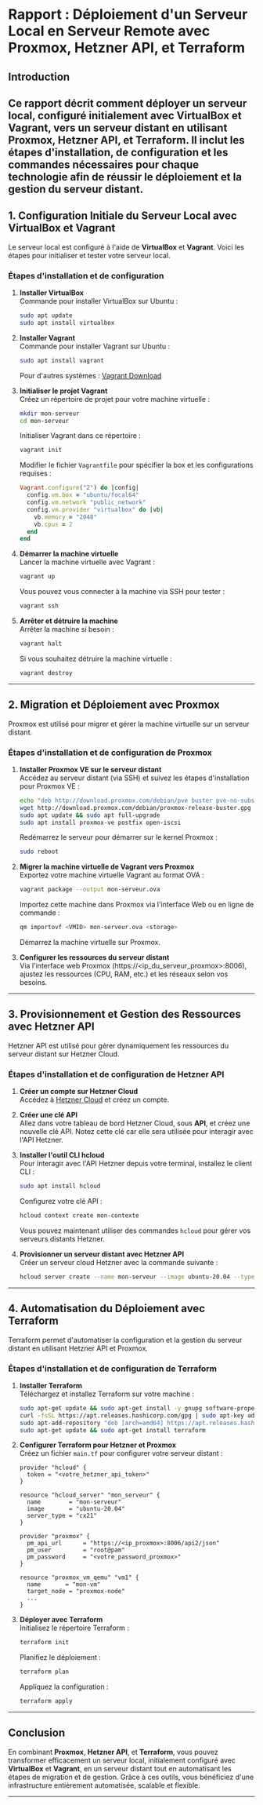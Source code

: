 
# Rapport : Déploiement d'un Serveur Local en Serveur Remote avec Proxmox, Hetzner API, et Terraform

## Introduction

Ce rapport décrit comment déployer un serveur local, configuré initialement avec **VirtualBox** et **Vagrant**, vers un serveur distant en utilisant **Proxmox**, **Hetzner API**, et **Terraform**. 
Il inclut les étapes d'installation, de configuration et les commandes nécessaires pour chaque technologie afin de réussir le déploiement et la gestion du serveur distant.
---

## 1. Configuration Initiale du Serveur Local avec VirtualBox et Vagrant

Le serveur local est configuré à l'aide de **VirtualBox** et **Vagrant**. Voici les étapes pour initialiser et tester votre serveur local.

### Étapes d'installation et de configuration

1. **Installer VirtualBox**  
   Commande pour installer VirtualBox sur Ubuntu :
   ```bash
   sudo apt update
   sudo apt install virtualbox
   ```
   

2. **Installer Vagrant**  
   Commande pour installer Vagrant sur Ubuntu :
   ```bash
   sudo apt install vagrant
   ```
   Pour d'autres systèmes : [Vagrant Download](https://www.vagrantup.com/downloads)

3. **Initialiser le projet Vagrant**  
   Créez un répertoire de projet pour votre machine virtuelle :
   ```bash
   mkdir mon-serveur
   cd mon-serveur
   ```
   Initialiser Vagrant dans ce répertoire :
   ```bash
   vagrant init
   ```
   Modifier le fichier `Vagrantfile` pour spécifier la box et les configurations requises :
   ```ruby
   Vagrant.configure("2") do |config|
     config.vm.box = "ubuntu/focal64"
     config.vm.network "public_network"
     config.vm.provider "virtualbox" do |vb|
       vb.memory = "2048"
       vb.cpus = 2
     end
   end
   ```

4. **Démarrer la machine virtuelle**  
   Lancer la machine virtuelle avec Vagrant :
   ```bash
   vagrant up
   ```
   Vous pouvez vous connecter à la machine via SSH pour tester :
   ```bash
   vagrant ssh
   ```

5. **Arrêter et détruire la machine**  
   Arrêter la machine si besoin :
   ```bash
   vagrant halt
   ```
   Si vous souhaitez détruire la machine virtuelle :
   ```bash
   vagrant destroy
   ```

---

## 2. Migration et Déploiement avec Proxmox

Proxmox est utilisé pour migrer et gérer la machine virtuelle sur un serveur distant.

### Étapes d'installation et de configuration de Proxmox

1. **Installer Proxmox VE sur le serveur distant**  
   Accédez au serveur distant (via SSH) et suivez les étapes d'installation pour Proxmox VE :
   ```bash
   echo "deb http://download.proxmox.com/debian/pve buster pve-no-subscription" | sudo tee /etc/apt/sources.list.d/pve-install-repo.list
   wget http://download.proxmox.com/debian/proxmox-release-buster.gpg -O- | sudo apt-key add -
   sudo apt update && sudo apt full-upgrade
   sudo apt install proxmox-ve postfix open-iscsi
   ```
   Redémarrez le serveur pour démarrer sur le kernel Proxmox :
   ```bash
   sudo reboot
   ```

2. **Migrer la machine virtuelle de Vagrant vers Proxmox**  
   Exportez votre machine virtuelle Vagrant au format OVA :
   ```bash
   vagrant package --output mon-serveur.ova
   ```
   Importez cette machine dans Proxmox via l'interface Web ou en ligne de commande :
   ```bash
   qm importovf <VMID> mon-serveur.ova <storage>
   ```
   Démarrez la machine virtuelle sur Proxmox.

3. **Configurer les ressources du serveur distant**  
   Via l'interface web Proxmox (https://<ip_du_serveur_proxmox>:8006), ajustez les ressources (CPU, RAM, etc.) et les réseaux selon vos besoins.

---

## 3. Provisionnement et Gestion des Ressources avec Hetzner API

Hetzner API est utilisé pour gérer dynamiquement les ressources du serveur distant sur Hetzner Cloud.

### Étapes d'installation et de configuration de Hetzner API

1. **Créer un compte sur Hetzner Cloud**  
   Accédez à [Hetzner Cloud](https://www.hetzner.com/cloud) et créez un compte.

2. **Créer une clé API**  
   Allez dans votre tableau de bord Hetzner Cloud, sous **API**, et créez une nouvelle clé API. Notez cette clé car elle sera utilisée pour interagir avec l'API Hetzner.

3. **Installer l'outil CLI hcloud**  
   Pour interagir avec l'API Hetzner depuis votre terminal, installez le client CLI :
   ```bash
   sudo apt install hcloud
   ```
   Configurez votre clé API :
   ```bash
   hcloud context create mon-contexte
   ```
   Vous pouvez maintenant utiliser des commandes `hcloud` pour gérer vos serveurs distants Hetzner.

4. **Provisionner un serveur distant avec Hetzner API**  
   Créer un serveur cloud Hetzner avec la commande suivante :
   ```bash
   hcloud server create --name mon-serveur --image ubuntu-20.04 --type cx21
   ```

---

## 4. Automatisation du Déploiement avec Terraform

Terraform permet d'automatiser la configuration et la gestion du serveur distant en utilisant Hetzner API et Proxmox.

### Étapes d'installation et de configuration de Terraform

1. **Installer Terraform**  
   Téléchargez et installez Terraform sur votre machine :
   ```bash
   sudo apt-get update && sudo apt-get install -y gnupg software-properties-common curl
   curl -fsSL https://apt.releases.hashicorp.com/gpg | sudo apt-key add -
   sudo apt-add-repository "deb [arch=amd64] https://apt.releases.hashicorp.com $(lsb_release -cs) main"
   sudo apt-get update && sudo apt-get install terraform
   ```

2. **Configurer Terraform pour Hetzner et Proxmox**  
   Créez un fichier `main.tf` pour configurer votre serveur distant :
   ```hcl
   provider "hcloud" {
     token = "<votre_hetzner_api_token>"
   }

   resource "hcloud_server" "mon_serveur" {
     name        = "mon-serveur"
     image       = "ubuntu-20.04"
     server_type = "cx21"
   }

   provider "proxmox" {
     pm_api_url      = "https://<ip_proxmox>:8006/api2/json"
     pm_user         = "root@pam"
     pm_password     = "<votre_password_proxmox>"
   }

   resource "proxmox_vm_qemu" "vm1" {
     name       = "mon-vm"
     target_node = "proxmox-node"
     ...
   }
   ```

3. **Déployer avec Terraform**  
   Initialisez le répertoire Terraform :
   ```bash
   terraform init
   ```
   Planifiez le déploiement :
   ```bash
   terraform plan
   ```
   Appliquez la configuration :
   ```bash
   terraform apply
   ```

---

## Conclusion

En combinant **Proxmox**, **Hetzner API**, et **Terraform**, vous pouvez transformer efficacement un serveur local, initialement configuré avec **VirtualBox** et **Vagrant**, en un serveur distant 
tout en automatisant les étapes de migration et de gestion. Grâce à ces outils, vous bénéficiez d'une infrastructure entièrement automatisée, scalable et flexible.


---


